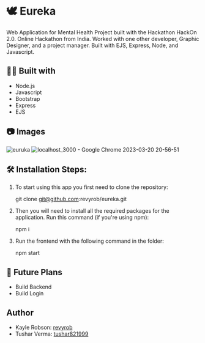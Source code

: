 # 🕊️ Eureka
Web Application for Mental Health Project built with the Hackathon HackOn 2.0.  Online Hackathon from India.  Worked with one other developer,
Graphic Designer, and a project manager.
Built with EJS, Express, Node, and Javascript.

## 👩‍💻 Built with
<ul>
<li>Node.js</li>
<li>Javascript</li>
<li>Bootstrap</li>
<li>Express</li>
<li>EJS</li>
</ul>

## 📷 Images
![euruka](https://user-images.githubusercontent.com/66695865/214664328-68b78e1b-0eff-478f-9750-084faa408c14.png)
![localhost_3000 - Google Chrome 2023-03-20 20-56-51](https://user-images.githubusercontent.com/66695865/226514401-2ec612aa-4678-4ef6-a47c-04c9e014fb52.gif)

## 🛠️ Installation Steps:
1. To start using this app you first need to clone the repository:

    git clone git@github.com:revyrob/eureka.git

2. Then you will need to install all the required packages for the application. Run this command (if you're using npm):

    npm i

3. Run the frontend with the following command in the folder:

    npm start
    
## 🔮 Future Plans
<ul>
<li>Build Backend</li>
<li>Build Login</li>
</ul>

## Author
<ul>
  <li>Kayle Robson: <a href="https://github.com/revyrob">revyrob</a></li>
  <li>Tushar Verma: <a href="https://github.com/search?q=tushar821999">tushar821999</a></li>
  </ul>
